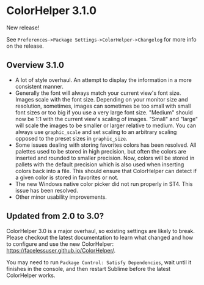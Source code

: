 # ColorHelper 3.1.0

New release!

See `Preferences->Package Settings->ColorHelper->Changelog` for more info on
the release.

## Overview 3.1.0

- A lot of style overhaul. An attempt to display the information in a more
  consistent manner.
- Generally the font will always match your current view's font size. Images
  scale with the font size. Depending on your monitor size and resolution,
  sometimes, images can sometimes be too small with small font sizes or too
  big if you use a very large font size. "Medium" should now be 1:1 with the
  current view's scaling of images. "Small" and "large" will scale the images
  to be smaller or larger relative to medium. You can always use `graphic_scale`
  and set scaling to an arbitrary scaling opposed to the preset sizes in
  `graphic_size`.
- Some issues dealing with storing favorites colors has been resolved. All palettes
  used to be stored in high precision, but often the colors are inserted and rounded
  to smaller precision. Now, colors will be stored in pallets with the default precision
  which is also used when inserting colors back into a file. This should ensure that
  ColorHelper can detect if a given color is stored in favorites or not.
- The new Windows native color picker did not run properly in ST4. This issue has
  been resolved.
- Other minor usability improvements.

## Updated from 2.0 to 3.0?

ColorHelper 3.0 is a major overhaul, so existing settings are likely to break.
Please checkout the latest documentation to learn what changed and how to
configure and use the new ColorHelper: https://facelessuser.github.io/ColorHelper/.

You may need to run `Package Control: Satisfy Dependencies`, wait until it finishes
in the console, and then restart Sublime before the latest ColorHelper works.
